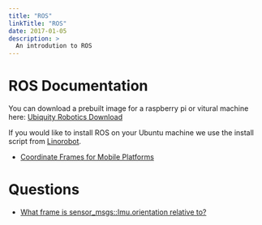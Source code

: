 ```yaml
---
title: "ROS"
linkTitle: "ROS"
date: 2017-01-05
description: >
  An introdution to ROS
---
```


# ROS Documentation
You can download a prebuilt image for a raspberry pi or vitural machine here: [Ubiquity Robotics Download](https://downloads.ubiquityrobotics.com/)

If you would like to install ROS on your Ubuntu machine we use the install script from [Linorobot](https://github.com/linorobot/rosme).

* [Coordinate Frames for Mobile Platforms](http://www.ros.org/reps/rep-0105.html)

# Questions

* [What frame is sensor_msgs::Imu.orientation relative to?](https://answers.ros.org/question/50870/what-frame-is-sensor_msgsimuorientation-relative-to/)
